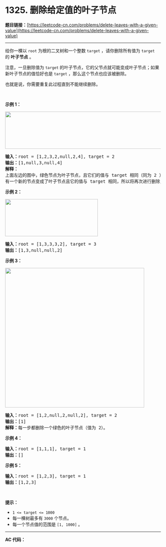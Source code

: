 # 1325. 删除给定值的叶子节点

**题目链接：**[https://leetcode-cn.com/problems/delete-leaves-with-a-given-value](https://leetcode-cn.com/problems/delete-leaves-with-a-given-value)

---

<div class="content__1Y2H">
 <div class="notranslate">
  <p>给你一棵以&nbsp;<code>root</code>&nbsp;为根的二叉树和一个整数&nbsp;<code>target</code>&nbsp;，请你删除所有值为&nbsp;<code>target</code> 的&nbsp;<strong>叶子节点</strong> 。</p> 
  <p>注意，一旦删除值为&nbsp;<code>target</code>&nbsp;的叶子节点，它的父节点就可能变成叶子节点；如果新叶子节点的值恰好也是&nbsp;<code>target</code> ，那么这个节点也应该被删除。</p> 
  <p>也就是说，你需要重复此过程直到不能继续删除。</p> 
  <p>&nbsp;</p> 
  <p><strong>示例 1：</strong></p> 
  <p><strong><img style="height: 120px; width: 550px;" src="../aliyun-lc-upload/uploads/2020/01/16/sample_1_1684.png" alt=""></strong></p> 
  <pre class="language-text"><strong>输入：</strong>root = [1,2,3,2,null,2,4], target = 2
<strong>输出：</strong>[1,null,3,null,4]
<strong>解释：
</strong>上面左边的图中，绿色节点为叶子节点，且它们的值与 target 相同（同为 2 ），它们会被删除，得到中间的图。
有一个新的节点变成了叶子节点且它的值与 target 相同，所以将再次进行删除，从而得到最右边的图。
</pre> 
  <p><strong>示例 2：</strong></p> 
  <p><strong><img style="height: 120px; width: 300px;" src="../aliyun-lc-upload/uploads/2020/01/16/sample_2_1684.png" alt=""></strong></p> 
  <pre class="language-text"><strong>输入：</strong>root = [1,3,3,3,2], target = 3
<strong>输出：</strong>[1,3,null,null,2]
</pre> 
  <p><strong>示例 3：</strong></p> 
  <p><strong><img style="width: 450px;" src="../aliyun-lc-upload/uploads/2020/01/16/sample_3_1684.png" alt=""></strong></p> 
  <pre class="language-text"><strong>输入：</strong>root = [1,2,null,2,null,2], target = 2
<strong>输出：</strong>[1]
<strong>解释：</strong>每一步都删除一个绿色的叶子节点（值为 2）。</pre> 
  <p><strong>示例 4：</strong></p> 
  <pre class="language-text"><strong>输入：</strong>root = [1,1,1], target = 1
<strong>输出：</strong>[]
</pre> 
  <p><strong>示例 5：</strong></p> 
  <pre class="language-text"><strong>输入：</strong>root = [1,2,3], target = 1
<strong>输出：</strong>[1,2,3]
</pre> 
  <p>&nbsp;</p> 
  <p><strong>提示：</strong></p> 
  <ul> 
   <li><code>1 &lt;= target&nbsp;&lt;= 1000</code></li> 
   <li>每一棵树最多有 <code>3000</code> 个节点。</li> 
   <li>每一个节点值的范围是&nbsp;<code>[1, 1000]</code>&nbsp;。</li> 
  </ul> 
 </div>
</div>

---

**AC 代码：**

```java

```